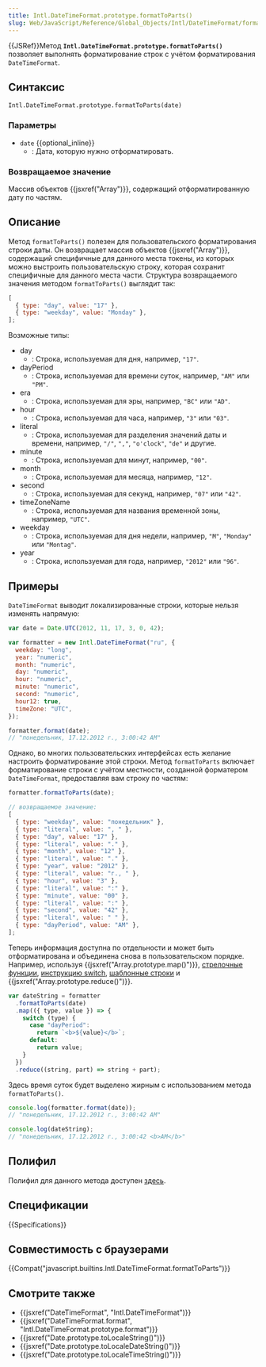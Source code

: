 ```yaml
---
title: Intl.DateTimeFormat.prototype.formatToParts()
slug: Web/JavaScript/Reference/Global_Objects/Intl/DateTimeFormat/formatToParts
---
```


{{JSRef}}Метод **`Intl.DateTimeFormat.prototype.formatToParts()`** позволяет выполнять форматирование строк с учётом форматирования `DateTimeFormat`.

## Синтаксис

```
Intl.DateTimeFormat.prototype.formatToParts(date)
```

### Параметры

- `date` {{optional_inline}}
  - : Дата, которую нужно отформатировать.

### Возвращаемое значение

Массив объектов {{jsxref("Array")}}, содержащий отформатированную дату по частям.

## Описание

Метод `formatToParts()` полезен для пользовательского форматирования строки даты. Он возвращает массив объектов {{jsxref("Array")}}, содержащий специфичные для данного места токены, из которых можно выстроить пользовательскую строку, которая сохранит специфичные для данного места части. Структура возвращаемого значения методом `formatToParts()` выглядит так:

```js
[
  { type: "day", value: "17" },
  { type: "weekday", value: "Monday" },
];
```

Возможные типы:

- day
  - : Строка, используемая для дня, например, `"17"`.
- dayPeriod
  - : Строка, используемая для времени суток, например, `"AM"` или `"PM"`.
- era
  - : Строка, используемая для эры, например, `"BC"` или `"AD"`.
- hour
  - : Строка, используемая для часа, например, `"3"` или `"03"`.
- literal
  - : Строка, используемая для разделения значений даты и времени, например, `"/"`, `","`, `"o'clock"`, `"de"` и другие.
- minute
  - : Строка, используемая для минут, например, `"00"`.
- month
  - : Строка, используемая для месяца, например, `"12"`.
- second
  - : Строка, используемая для секунд, например, `"07"` или `"42"`.
- timeZoneName
  - : Строка, используемая для названия временной зоны, например, `"UTC"`.
- weekday
  - : Строка, используемая для дня недели, например, `"M"`, `"Monday"` или `"Montag"`.
- year
  - : Строка, используемая для года, например, `"2012"` или `"96"`.

## Примеры

`DateTimeFormat` выводит локализированные строки, которые нельзя изменять напрямую:

```js
var date = Date.UTC(2012, 11, 17, 3, 0, 42);

var formatter = new Intl.DateTimeFormat("ru", {
  weekday: "long",
  year: "numeric",
  month: "numeric",
  day: "numeric",
  hour: "numeric",
  minute: "numeric",
  second: "numeric",
  hour12: true,
  timeZone: "UTC",
});

formatter.format(date);
// "понедельник, 17.12.2012 г., 3:00:42 AM"
```

Однако, во многих пользовательских интерфейсах есть желание настроить форматирование этой строки. Метод `formatToParts` включает форматирование строки с учётом местности, созданной форматером `DateTimeFormat`, предоставляя вам строку по частям:

```js
formatter.formatToParts(date);

// возвращаемое значение:
[
  { type: "weekday", value: "понедельник" },
  { type: "literal", value: ", " },
  { type: "day", value: "17" },
  { type: "literal", value: "." },
  { type: "month", value: "12" },
  { type: "literal", value: "." },
  { type: "year", value: "2012" },
  { type: "literal", value: "г., " },
  { type: "hour", value: "3" },
  { type: "literal", value: ":" },
  { type: "minute", value: "00" },
  { type: "literal", value: ":" },
  { type: "second", value: "42" },
  { type: "literal", value: " " },
  { type: "dayPeriod", value: "AM" },
];
```

Теперь информация доступна по отдельности и может быть отформатирована и объединена снова в пользовательском порядке. Например, используя {{jsxref("Array.prototype.map()")}}, [стрелочные функции](/ru/docs/Web/JavaScript/Reference/Functions/Arrow_functions), [инструкцию switch](/ru/docs/Web/JavaScript/Reference/Statements/switch), [шаблонные строки](/ru/docs/Web/JavaScript/Reference/template_strings) и {{jsxref("Array.prototype.reduce()")}}.

```js
var dateString = formatter
  .formatToParts(date)
  .map(({ type, value }) => {
    switch (type) {
      case "dayPeriod":
        return `<b>${value}</b>`;
      default:
        return value;
    }
  })
  .reduce((string, part) => string + part);
```

Здесь время суток будет выделено жирным с использованием метода `formatToParts()`.

```js
console.log(formatter.format(date));
// "понедельник, 17.12.2012 г., 3:00:42 AM"

console.log(dateString);
// "понедельник, 17.12.2012 г., 3:00:42 <b>AM</b>"
```

## Полифил

Полифил для данного метода доступен [здесь](https://github.com/zbraniecki/proposal-intl-formatToParts).

## Спецификации

{{Specifications}}

## Совместимость с браузерами

{{Compat("javascript.builtins.Intl.DateTimeFormat.formatToParts")}}

## Смотрите также

- {{jsxref("DateTimeFormat", "Intl.DateTimeFormat")}}
- {{jsxref("DateTimeFormat.format", "Intl.DateTimeFormat.prototype.format")}}
- {{jsxref("Date.prototype.toLocaleString()")}}
- {{jsxref("Date.prototype.toLocaleDateString()")}}
- {{jsxref("Date.prototype.toLocaleTimeString()")}}

